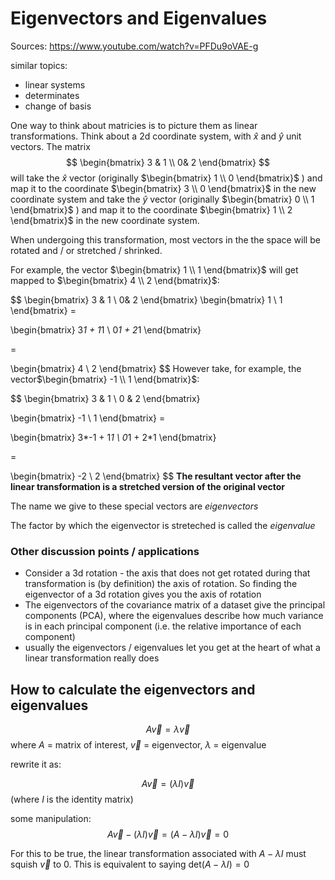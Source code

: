 # Eigenvectors and Eigenvalues


Sources:
https://www.youtube.com/watch?v=PFDu9oVAE-g

similar topics:
- linear systems
- determinates
- change of basis

One way to think about matricies is to picture them as linear transformations. Think about a 2d coordinate system, with $\hat{x}$ and $\hat{y}$ unit vectors. The matrix 
$$
\begin{bmatrix}
3 & 1 \\ 0& 2
\end{bmatrix}
$$
will take the $\hat{x}$ vector (originally $\begin{bmatrix} 1 \\ 0 \end{bmatrix}$ ) and map it to the coordinate $\begin{bmatrix} 3 \\ 0 \end{bmatrix}$ in the new coordinate system and take the $\hat{y}$ vector (originally $\begin{bmatrix} 0 \\ 1 \end{bmatrix}$ ) and map it to the coordinate $\begin{bmatrix} 1 \\ 2 \end{bmatrix}$ in the new coordinate system.   

When undergoing this transformation, most vectors in the the space will be rotated and / or stretched / shrinked. 

For example, the vector $\begin{bmatrix} 1 \\ 1 \end{bmatrix}$ will get mapped to $\begin{bmatrix} 4 \\ 2 \end{bmatrix}$:

$$
\begin{bmatrix}
3 & 1 \\ 0& 2
\end{bmatrix} \begin{bmatrix} 1 \\ 1 \end{bmatrix} = 

\begin{bmatrix}
3*1 + 1*1 \\ 0*1 + 2*1
\end{bmatrix}

= 

\begin{bmatrix}
4 \\ 2
\end{bmatrix}
$$
However take, for example, the vector$\begin{bmatrix} -1 \\ 1 \end{bmatrix}$:

$$
\begin{bmatrix}
3 & 1 \\ 0 & 2
\end{bmatrix} 

\begin{bmatrix} -1 \\ 1 \end{bmatrix} = 

\begin{bmatrix}
3*-1 + 1*1 \\ 0*1 + 2*1
\end{bmatrix}

= 

\begin{bmatrix}
-2 \\ 2
\end{bmatrix}
$$
**The resultant vector after the linear transformation is a stretched version of the original vector**

The name we give to these special vectors are *eigenvectors* 

The factor by which the eigenvector is streteched is called the *eigenvalue*

### Other discussion points / applications
- Consider a 3d rotation - the axis that does not get rotated during that transformation is (by definition) the axis of rotation. So finding the eigenvector of a 3d rotation gives you the axis of rotation
- The eigenvectors of the covariance matrix of a dataset give the principal components (PCA), where the eigenvalues describe how much variance is in each principal component (i.e. the relative importance of each component)
- usually the eigenvectors / eigenvalues let you get at the heart of what a linear transformation really does

## How to calculate the eigenvectors and eigenvalues

$$
A \vec{v} = \lambda \vec{v}
$$
where $A$ = matrix of interest, $\vec{v}$ = eigenvector, $\lambda$ = eigenvalue

rewrite it as:

$$
A \vec{v} = (\lambda I) \vec{v}
$$
(where $I$ is the identity matrix)

some manipulation:
$$
A \vec{v} - (\lambda I) \vec{v} =  (A - \lambda I) \vec{v} = 0
$$

For this to be true, the linear transformation associated with $A-\lambda I$ must squish $\vec{v}$ to 0. This is equivalent to saying $\text{det}(A-\lambda I)=0$ 